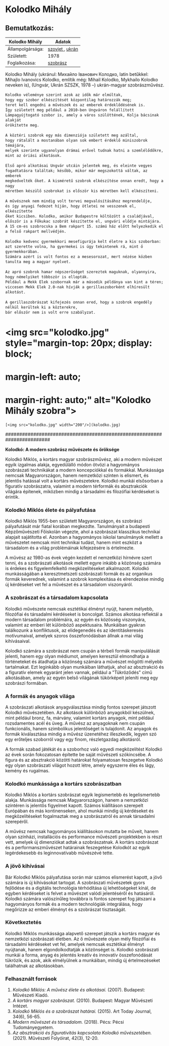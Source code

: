 # Kolodko Mihály
## Bemutatkozás:

| Kolodko Mihály | Adatok |
| ----------- | ----------- |
| Állampolgársága: | <a href="https://hu.wikipedia.org/wiki/Szovjetuni%C3%B3">szovjet <a/>, <a href="https://hu.wikipedia.org/wiki/Ukrajna"> ukrán </a> |
| Született: | 1978 |
| Foglalkozása: | <a href="https://hu.wikipedia.org/wiki/Szobr%C3%A1szm%C5%B1v%C3%A9sz">szobrász |

Kolodko Mihály (ukránul: Михайло Іванович Колодко, latin betűkkel: Mihajlo Ivanovics Kolodko, említik még: Mihail Kolodko, Mykhailo Kolodko neveken is), (Ungvár, Ukrán SZSZK, 1978 –) ukrán-magyar szobrászművész.
                
    Kolodko véleménye szerint azok az idők már elmúltak,
    hogy egy szobor elkészítését központilag határozzák meg;
    teret kell engedni a művészek és az emberek érdeklődésének is.
    Így született meg például a 2010-ben Ungváron felállított
    Lámpagyújtogató szobor is, amely a város szülöttének, Kolja bácsinak alakját
    örökítette meg.
         
    A köztéri szobrok egy más dimenziója született meg azáltal,
    hogy rátalált a mostanában olyan sok embert érdeklő miniszobrok témájára,
    melyek szerinte ugyanolyan drámai erővel tudnak hatni a szemlélődőkre, 
    mint az óriási alkotások.
                
    Első apró alkotásai Ungvár utcáin jelentek meg, és eleinte vegyes
    fogadtatásra találtak; később, mikor már megszokottá váltak, az emberek
    megkedvelték őket. A kisméretű szobrok elkészítése onnan eredt, hogy a nagy
    méretben készülő szobrokat is először kis méretben kell elkészíteni.
                
    A művésznek nem mindig volt tervei megvalósításához megrendelője,
    és így anyagi fedezet híján, hogy ötletei ne vesszenek el, elkészítette
    őket kicsiben. Kolodko, amikor Budapestre költözött a családjával, 
    először is a Főkukac szobrát készítette el, ungvári elődje mintájára.
    A 15 cm-es szobrocska a Bem rakpart 15. számú ház előtt helyezkedik el
    a felső rakpart mellvédjén.
                
    Kolodko kedvenc gyermekkori mesefigurája kelt életre a kis szoborban:
    azt szerette volna, ha gyermekei is úgy tekintenek rá, mint ő gyermekkorában.
    Számára azért is volt fontos ez a mesesorozat, mert nézése közben tanulta meg a magyar nyelvet.
                
    Az apró szobrok hamar népszerűséget szereztek maguknak, olyannyira, hogy némelyiket többször is ellopták.
    Például a Mekk Elek szobornak már a második példánya van kint a téren;
    viccesen Mekk Elek 2.0-nak hívják a gerillaszoborként elhíresült alkotást.
                
    A gerillaszobrászat kifejezés onnan ered, hogy a szobrok engedély nélkül kerültek ki a közterekre,
    bár először nem is volt erre szabályzat.

  # <img src="kolodko.jpg" style="margin-top: 20px;   display: block;
  # margin-left: auto;
  # margin-right: auto;" alt="Kolodko Mihály szobra">
    [<img src="kolodko.jpg" width="200"/>](kolodko.jpg)


########################################################################

**Kolodkó: A modern szobrász művészete és öröksége**

Kolodkó Miklós, a kortárs magyar szobrászművész, aki a modern művészet egyik izgalmas alakja, egyedülálló módon ötvözi a hagyományos szobrászati technikákat a modern koncepciókkal és formákkal. Munkássága nemcsak Magyarországon, hanem nemzetközi szinten is elismert, és jelentős hatással volt a kortárs művészetekre. Kolodkó munkái elsősorban a figuratív szobrászatra, valamint a modern térformák és absztrakciók világára építenek, miközben mindig a társadalmi és filozófiai kérdéseket is érintik.

### Kolodkó Miklós élete és pályafutása

Kolodkó Miklós 1955-ben született Magyarországon, és szobrászi pályafutását már fiatal korában megkezdte. Tanulmányait a budapesti Képzőművészeti Főiskolán végezte, ahol a szobrászat klasszikus technikai alapjait sajátította el. Azonban a hagyományos iskolai tanulmányok mellett a művészetet nemcsak mint technikai tudást, hanem mint eszközt a társadalom és a világ problémáinak kifejezésére is értelmezte.

A művész az 1980-as évek végén kezdett el nemzetközi hírnévre szert tenni, és a szobrászati alkotások mellett egyre inkább a közönség számára is érdekes és figyelemfelkeltő megközelítéseket alkalmazott. Kolodkó munkásságában a keresztmetszeti szobrászati formák és az organikus formák keverednek, valamint a szobrok komplexitása és elrendezése mindig új kérdéseket vet fel a művészet és a társadalom viszonyáról.

### A szobrászat és a társadalom kapcsolata

Kolodkó művészete nemcsak esztétikai élményt nyújt, hanem mélyebb, filozófiai és társadalmi kérdéseket is boncolgat. Számos alkotása reflektál a modern társadalom problémáira, az egyén és közösség viszonyára, valamint az emberi lét különböző aspektusaira. Munkáiban gyakran találkozunk a konfliktusok, az elidegenedés és az identitáskeresés motívumaival, amelyek szoros összefonódásban állnak a mai világ kihívásaival.

Kolodkó számára a szobrászat nem csupán a térbeli formák manipulálását jelenti, hanem egy olyan médiumot, amelyen keresztül elmondhatja a történeteket és átadhatja a közönség számára a művészet mögötti mélyebb tartalmakat. Ezt leginkább olyan munkáiban láthatjuk, ahol az absztrakció és a figuratív elemek egyaránt jelen vannak, például a "Tükröződés" című alkotásában, amely az egyén belső világának tükörképeit jeleníti meg egy szobrászi formában.

### A formák és anyagok világa

A szobrászati alkotások anyagválasztása mindig fontos szerepet játszott Kolodkó művészetében. Az alkotások különböző anyagokból készülnek, mint például bronz, fa, márvány, valamint kortárs anyagok, mint például rozsdamentes acél és üveg. A művész az anyagoknak nem csupán funkcionális, hanem szimbolikus jelentőséget is tulajdonít. Az anyagok és formák kiválasztása mindig a művész üzenetéhez illeszkedik, legyen szó egy erőteljes szoborról vagy egy finom, részletgazdag alkotásról.

A formák szabad játékát és a szoborhoz való egyedi megközelítést Kolodkó az évek során fokozatosan építette be saját művészeti szókincsébe. A figura és az absztrakció közötti határokat folyamatosan feszegetve Kolodkó egy olyan szobrászati világot hozott létre, amely egyszerre éles és lágy, kemény és rugalmas.

### Kolodkó munkássága a kortárs szobrászatban

Kolodkó Miklós a kortárs szobrászat egyik legismertebb és legelismertebb alakja. Munkássága nemcsak Magyarországon, hanem a nemzetközi színtéren is jelentős figyelmet kapott. Számos kiállításon szerepelt Európában és más kontinenseken, ahol munkái mindig új kérdéseket és megközelítéseket fogalmaztak meg a szobrászatról és annak társadalmi szerepéről.

A művész nemcsak hagyományos kiállításokon mutatta be műveit, hanem olyan színházi, installációs és performance művészeti projektekben is részt vett, amelyek új dimenziókat adtak a szobrászatnak. A kortárs szobrászat és a performanszművészet határainak feszegetése Kolodkót az egyik legérdekesebb és leginnovatívabb művészévé tette.

### A jövő kihívásai

Bár Kolodkó Miklós pályafutása során már számos elismerést kapott, a jövő számára is új kihívásokat tartogat. A szobrászati művészetek gyors fejlődése és a digitális technológia térhódítása új lehetőségeket kínál, de egyben kérdéseket is felvet a művészet valódi jelentéséről és hatásáról. Kolodkó számára valószínűleg továbbra is fontos szerepet fog játszani a hagyományos formák és a modern technológiák integrálása, hogy megőrizze az emberi élményt és a szobrászat tisztaságát.

### Következtetés

Kolodkó Miklós munkássága alapvető szerepet játszik a kortárs magyar és nemzetközi szobrászati életben. Az ő művészete olyan mély filozófiai és társadalmi kérdéseket vet fel, amelyek nemcsak esztétikai élményt nyújtanak, hanem elgondolkodtatják a közönséget is. Kolodkó szobrászati munkái a forma, anyag és jelentés kreatív és innovatív összefonódását tükrözik, és azok, akik elmélyülnek a munkáiban, mindig új értelmezéseket találhatnak az alkotásokban.

### Felhasznált források

1. *Kolodkó Miklós: A művész élete és alkotásai.* (2007). Budapest: Művészeti Kiadó.
2. *A kortárs magyar szobrászat.* (2010). Budapest: Magyar Művészeti Intézet.
3. *Kolodkó Miklós és a szobrászat határai.* (2015). Art Today Journal, 34(6), 56-65.
4. *Modern művészet és társadalom.* (2018). Pécs: Pécsi Tudományegyetem.
5. *Az absztrakció és figurativitás kapcsolata Kolodkó művészetében.* (2021). Művészeti Folyóirat, 42(3), 12-20.
